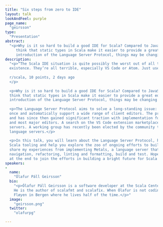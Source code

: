 ```yaml
---
title: "Six steps from zero to IDE"
layout: talk
lookAndFeel: purple
page_name:
  "geirsson"
type:
  "Presentation"
abstract:
  "<p>Why is it so hard to build a good IDE for Scala? Compared to JavaScript or Clojure, one would 
     think that static types in Scala make it easier to provide a great editor experience. With the 
     introduction of the Language Server Protocol, things may be changing for the better.</p>"
description:
  "<p>“The Scala IDE situation is quite possibly the worst out of all the industrial languages in 
  existence. They’re all terrible, especially VS Code or Atom. Just use IntelliJ and hope for the best.”<br/>
      
  r/scala, 10 points, 2 days ago
  </p>
    
  <p>Why is it so hard to build a good IDE for Scala? Compared to JavaScript or Clojure, one would 
  think that static types in Scala make it easier to provide a great editor experience. With the 
  introduction of the Language Server Protocol, things may be changing for the better.</p>
  
  <p>The Language Server Protocol aims to solve a long-standing issue: implement a “language server” 
  once and automatically support a wide range of client editors. The protocol was published in 2016 
  and has since then gained significant traction with implementation for over 26 programming languages 
  and most major editors. A search on the VS Code extension marketplace yields 5 (!) hits for Scala language 
  servers. A working group has recently been elected by the community to consolidate efforts around Scala 
  language servers.</p>
      
  <p>In this talk, you will learn about the Language Server Protocol, how it’s impacting the future of 
  Scala tooling and help you explore the zoo of ongoing efforts to build Scala language servers. I will 
  share my experiences from implementing Metals, a language server that supports completions, code 
  navigation, refactoring, linting and formatting, build and test. Hopefully, you will become inspired 
  at the end to join the efforts in building a bright future for Scala tooling.</p>"
speakers:
-
  name:
    "Ólafur Páll Geirsson"
  bio:
    "<p>Ólafur Páll Geirsson is a software developer at the Scala Center where he works on developer tools. 
    He is the author of scalafmt and scalafix. When Ólafur is not coding, he likes to bike up mountain 
    Fløyen in Bergen where he lives half of the time.</p>"
  image:
    "geirsson.png"
  twitter:
    "olafurpg"

---
```

